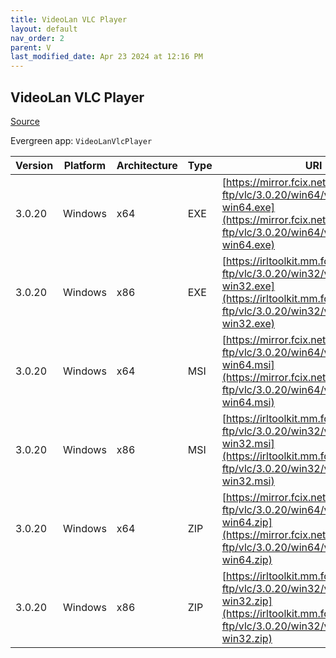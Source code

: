 ```yaml
---
title: VideoLan VLC Player 
layout: default
nav_order: 2
parent: V
last_modified_date: Apr 23 2024 at 12:16 PM
---
```


## VideoLan VLC Player 

[Source](https://www.videolan.org/vlc/)

Evergreen app: `VideoLanVlcPlayer`

| Version | Platform | Architecture | Type | URI                                                                                                                                                                    |
| ------- | -------- | ------------ | ---- | ---------------------------------------------------------------------------------------------------------------------------------------------------------------------- |
| 3.0.20  | Windows  | x64          | EXE  | [https://mirror.fcix.net/videolan-ftp/vlc/3.0.20/win64/vlc-3.0.20-win64.exe](https://mirror.fcix.net/videolan-ftp/vlc/3.0.20/win64/vlc-3.0.20-win64.exe)               |
| 3.0.20  | Windows  | x86          | EXE  | [https://irltoolkit.mm.fcix.net/videolan-ftp/vlc/3.0.20/win32/vlc-3.0.20-win32.exe](https://irltoolkit.mm.fcix.net/videolan-ftp/vlc/3.0.20/win32/vlc-3.0.20-win32.exe) |
| 3.0.20  | Windows  | x64          | MSI  | [https://mirror.fcix.net/videolan-ftp/vlc/3.0.20/win64/vlc-3.0.20-win64.msi](https://mirror.fcix.net/videolan-ftp/vlc/3.0.20/win64/vlc-3.0.20-win64.msi)               |
| 3.0.20  | Windows  | x86          | MSI  | [https://irltoolkit.mm.fcix.net/videolan-ftp/vlc/3.0.20/win32/vlc-3.0.20-win32.msi](https://irltoolkit.mm.fcix.net/videolan-ftp/vlc/3.0.20/win32/vlc-3.0.20-win32.msi) |
| 3.0.20  | Windows  | x64          | ZIP  | [https://mirror.fcix.net/videolan-ftp/vlc/3.0.20/win64/vlc-3.0.20-win64.zip](https://mirror.fcix.net/videolan-ftp/vlc/3.0.20/win64/vlc-3.0.20-win64.zip)               |
| 3.0.20  | Windows  | x86          | ZIP  | [https://irltoolkit.mm.fcix.net/videolan-ftp/vlc/3.0.20/win32/vlc-3.0.20-win32.zip](https://irltoolkit.mm.fcix.net/videolan-ftp/vlc/3.0.20/win32/vlc-3.0.20-win32.zip) |
